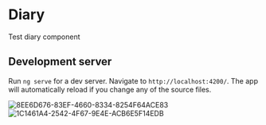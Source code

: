 # Diary

Test diary component

## Development server

Run `ng serve` for a dev server. Navigate to `http://localhost:4200/`. The app will automatically reload if you change any of the source files.

![8EE6D676-83EF-4660-8334-8254F64ACE83](https://user-images.githubusercontent.com/5520201/129421867-d8225c05-8c09-4a41-9902-c5dec6b618fa.png)
![1C1461A4-2542-4F67-9E4E-ACB6E5F14EDB](https://user-images.githubusercontent.com/5520201/129421930-8262374f-6c7d-4f1b-bbef-634b2f829aac.png)
